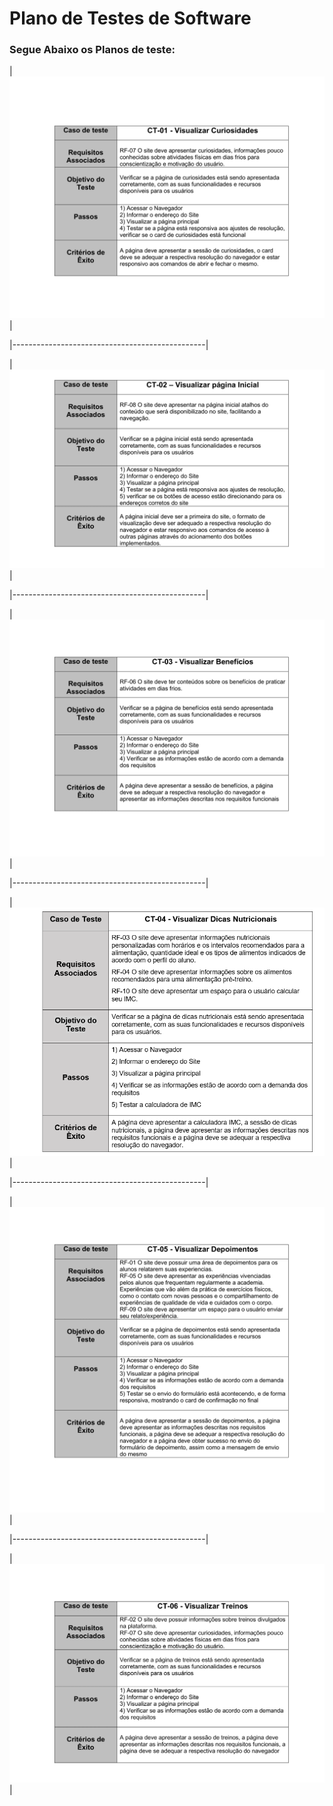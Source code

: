 # Plano de Testes de Software

### Segue Abaixo os Planos de teste:


|<img src="img/ct 01.png" alt="plano de teste 1">|

|------------------------------------------------|

|<img src="img/ct 02.png" alt="plano de teste 2">|

|------------------------------------------------|

|<img src="img/ct 03.png" alt="plano de teste 3">|

|------------------------------------------------|

|<img src="img/ct 14.png" alt="plano de teste 4">|

|------------------------------------------------|

|<img src="img/ct 05.png" alt="plano de teste 5">|

|------------------------------------------------|

|<img src="img/ct 06.png" alt="plano de teste 6">|

